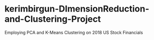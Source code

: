 # kerimbirgun-DImensionReduction-and-Clustering-Project
Employing PCA and K-Means Clustering on 2018 US Stock Financials 
